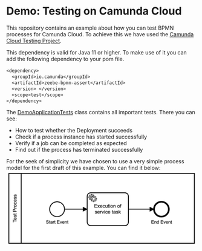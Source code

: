 # Demo: Testing on Camunda Cloud 
This repository contains an example about how you can test BPMN processes for Camunda Cloud. 
To achieve this we have used the [Camunda Cloud Testing Project](https://github.com/camunda-cloud/camunda-cloud-testing). 

This dependency is valid for Java 11 or higher. To make use of it you can add the following dependency to your pom file. 
```
<dependency>
  <groupId>io.camunda</groupId>
  <artifactId>zeebe-bpmn-assert</artifactId>
  <version> </version>
  <scope>test</scope>
</dependency>
```

The [DemoApplicationTests](./src/test/java/camunda/cloud/testing/demo/DemoApplicationTests) class contains all important tests. 
There you can see: 
- How to test whether the Deployment succeeds 
- Check if a process instance has started successfully
- Verify if a job can be completed as expected 
- Find out if the process has terminated successfully

For the seek of simplicity we have chosen to use a very simple process model for the first draft of this example. You can find it below:
![BPMN Process](documentation/test-process.png)